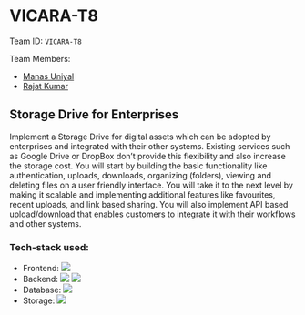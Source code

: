 # VICARA-T8

Team ID: `VICARA-T8`  

Team Members:
+ [Manas Uniyal](https://www.github.com/ManasUniyal)
+ [Rajat Kumar](https://github.com/991rajat)


## Storage Drive for Enterprises

Implement a Storage Drive for digital assets which can be adopted by enterprises and integrated with their other systems. Existing services such as Google Drive or DropBox don’t provide this flexibility and also increase the storage cost. You will start by building the basic functionality like authentication, uploads, downloads, organizing (folders), viewing and deleting files on a user friendly interface. You will take it to the next level by making it scalable and implementing additional features like favourites, recent uploads, and link based sharing. You will also implement API based upload/download that enables customers to integrate it with their workflows and other systems.


### Tech-stack used:

+ Frontend: <img src="https://img.shields.io/badge/React-20232A?style=for-the-badge&logo=react&logoColor=61DAFB"/>
+ Backend: <img src = "https://img.shields.io/badge/Node.js-43853D?style=for-the-badge&logo=node.js&logoColor=white"/> <img src = "https://img.shields.io/badge/Express.js-000000?style=for-the-badge&logo=express&logoColor=white"/>
+ Database: <img src = "https://img.shields.io/badge/MongoDB-4EA94B?style=for-the-badge&logo=mongodb&logoColor=white"/>
+ Storage: <img src = "https://img.shields.io/badge/Amazon_AWS-232F3E?style=for-the-badge&logo=amazon-aws&logoColor=white"/>
